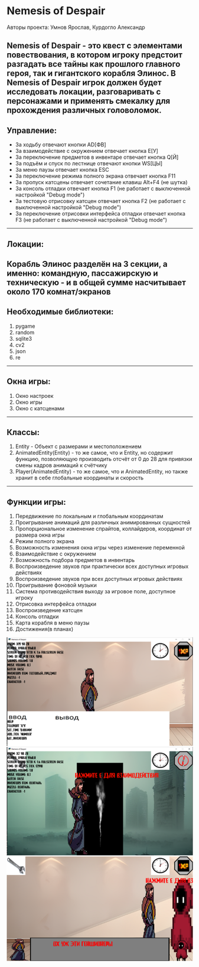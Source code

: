 # Nemesis of Despair
Авторы проекта: Умнов Ярослав, Курдогло Александр

Nemesis of Despair - это квест с элементами повествования, в котором игроку предстоит разгадать все
тайны как прошлого главного героя, так и гигантского корабля Элинос.
В Nemesis of Despair игрок должен будет исследовать локации, разговаривать с персонажами и применять смекалку для
прохождения различных головоломок.
-----

## Управление:
- За ходьбу отвечают кнопки AD[ФВ]
- За взаимодействие с окружением отвечает кнопка E[У]
- За переключение предметов в инвентаре отвечает кнопка Q[Й]
- За подъём и спуск по лестнице отвечают кнопки WS[ЦЫ]
- За меню паузы отвечает кнопка ESC
- За переключение режима полного экрана отвечает кнопка F11
- За пропуск катсцены отвечает сочетание клавиш Alt+F4 (не шутка)
- За консоль отладки отвечает кнопка F1 (не работает с выключенной настройкой "Debug mode")
- За тестовую отрисовку катсцен отвечает кнопка F2 (не работает с выключенной настройкой "Debug mode")
- За переключение отрисовки интерфейса отладки отвечает кнопка F3 (не работает с выключенной настройкой "Debug mode")
-----

## Локации:
Корабль Элинос разделён на 3 секции, а именно: командную, пассажирскую и техническую - и в общей сумме насчитывает около 170 комнат/экранов
-----

## Необходимые библиотеки:
1. pygame
2. random
3. sqlite3
4. cv2
5. json
6. re
-----

## Окна игры:
1. Окно настроек
2. Окно игры
3. Окно с катсценами
-----

## Классы:
1. Entity - Объект с размерами и местоположением
2. AnimatedEntity(Entity) - то же самое, что и Entity, но содержит функцию, позволяющую производить отсчёт от 0 до 28 для привязки смены кадров анимаций к счётчику
3. Player(AnimatedEntity) - то же самое, что и AnimatedEntity, но также хранит в себе глобальные координаты и скорость
-----

## Функции игры:
1. Передвижение по локальным и глобальным координатам
2. Проигрывание анимаций для различных анимированных сущностей
3. Пропорциональное изменение спрайтов, коллайдеров, координат от размера окна игры
4. Режим полного экрана
5. Возможность изменения окна игры через изменение переменной
6. Взаимодействие с окружением
7. Возможность подбора предметов в инвентарь
8. Воспроизведение звуков при практически всех доступных игровых действиях
9. Воспроизведение звуков при всех доступных игровых действиях
10. Проигрывание фоновой музыки
11. Система противодействия выходу за игровое поле, доступное игроку
12. Отрисовка интерфейса отладки
13. Воспроизведение катсцен
14. Консоль отладки
15. Карта корабля в меню паузы
16. Достижения(в планах)

![Консоль с включенным интерфейсом отладки](https://github.com/JarZektor/Nemesis-of-Despair/blob/master/Screenshot_60.png)
![Взаимодействие с головоломками](https://github.com/JarZektor/Nemesis-of-Despair/blob/master/Screenshot_61.png)
![Разговоры с другими персонажами](https://github.com/JarZektor/Nemesis-of-Despair/blob/master/Screenshot_62.png)
